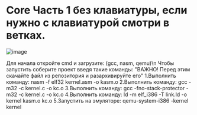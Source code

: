 # Core Часть 1 без клавиатуры, если нужно с клавиатурой смотри в ветках.
![image](https://github.com/IMalygosI/Core/assets/67872855/90d5f65b-626d-431f-acc9-0ea3d5ef70c6)


Для начала откройте cmd и загрузите: (gcc, nasm, qemu)\n
Чтобы запустить соберите проект введя такие команды: "ВАЖНО! Перед этим скачайте файл из репозитория и разархивируйте его"
1.Выполнить команду: nasm -f elf32 kernel.asm -o kasm.o
2.Выполнить команду: gcc -m32 -c kernel.c -o kc.o
3.Выполнить команду: gcc -fno-stack-protector -m32 -c kernel.c -o kc.o
4.Выполнить команду: ld -m elf_i386 -T link.ld -o kernel kasm.o kc.o
5.Запустить на эмуляторе: qemu-system-i386 -kernel kernel
